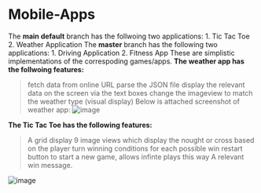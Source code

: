 # Mobile-Apps

The **main default** branch has the follwoing two applications:
    1. Tic Tac Toe
    2. Weather Application
The **master** branch has the following two applications:
    1. Driving Application
    2. Fitness App
These are simplistic implementations of the correspoding games/apps.
**The weather app has the follwoing features:**
> fetch data from online URL
> parse the JSON file
> display the relevant data on the screen via the text boxes
> change the imageview to match the weather type (visual display)
Below is attached screenshot of weather app:
![image](https://github.com/user-attachments/assets/9d461cf3-1e74-4dd9-a570-dd9d875072a6)

**The Tic Tac Toe has the following features:**
> A grid display
> 9 image views which display the nought or cross based on the player turn
> winning conditions for each possible win
> restart button to start a new game, allows infinte plays this way
> A relevant win message.

![image](https://github.com/user-attachments/assets/3f595c90-f25f-414c-a169-db35edd35c1a)

